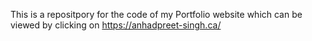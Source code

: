 This is a repositpory for the code of my Portfolio website which can be viewed by clicking on https://anhadpreet-singh.ca/
